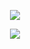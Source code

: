 <p align="center">
  <img src="https://github.com/user-attachments/assets/c1cb5c7f-06a3-4279-8875-3e5e0f758b13">
</p>
<p align="center">
  <img src="https://github.com/user-attachments/assets/f6749b5f-b396-4f28-af5a-ff59023dff0d" >
</p>
